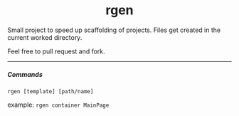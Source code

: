 <h1 align="center">
    rgen
</h1>

Small project to speed up scaffolding of projects.
Files get created in the current worked directory.

Feel free to pull request and fork.

------------

##### Commands

`rgen [template] [path/name]`


example:
`rgen container MainPage`